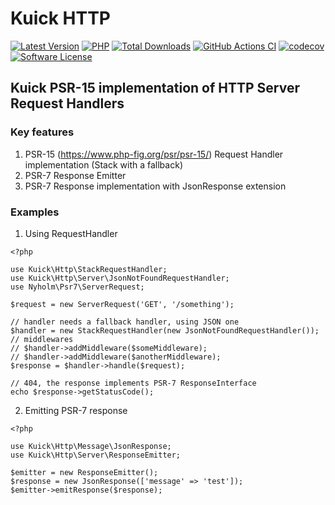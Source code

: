 # Kuick HTTP
[![Latest Version](https://img.shields.io/github/release/milejko/kuick-http.svg?cacheSeconds=3600)](https://github.com/milejko/kuick-http/releases)
[![PHP](https://img.shields.io/badge/PHP-8.2%20|%208.3%20|%208.4-blue?logo=php&cacheSeconds=3600)](https://www.php.net)
[![Total Downloads](https://img.shields.io/packagist/dt/kuick/http.svg?cacheSeconds=3600)](https://packagist.org/packages/kuick/http)
[![GitHub Actions CI](https://github.com/milejko/kuick-http/actions/workflows/ci.yml/badge.svg)](https://github.com/milejko/kuick-http/actions/workflows/ci.yml)
[![codecov](https://codecov.io/gh/milejko/kuick-http/graph/badge.svg?token=M3FW3XYJ5J)](https://codecov.io/gh/milejko/kuick-http)
[![Software License](https://img.shields.io/badge/license-MIT-brightgreen.svg?cacheSeconds=14400)](LICENSE)

## Kuick PSR-15 implementation of HTTP Server Request Handlers

### Key features
1. PSR-15 (https://www.php-fig.org/psr/psr-15/) Request Handler implementation (Stack with a fallback)
2. PSR-7 Response Emitter
3. PSR-7 Response implementation with JsonResponse extension

### Examples
1. Using RequestHandler
```
<?php

use Kuick\Http\StackRequestHandler;
use Kuick\Http\Server\JsonNotFoundRequestHandler;
use Nyholm\Psr7\ServerRequest;

$request = new ServerRequest('GET', '/something');

// handler needs a fallback handler, using JSON one
$handler = new StackRequestHandler(new JsonNotFoundRequestHandler());
// middlewares
// $handler->addMiddleware($someMiddleware);
// $handler->addMiddleware($anotherMiddleware);
$response = $handler->handle($request);

// 404, the response implements PSR-7 ResponseInterface
echo $response->getStatusCode();

```
2. Emitting PSR-7 response
```
<?php

use Kuick\Http\Message\JsonResponse;
use Kuick\Http\Server\ResponseEmitter;

$emitter = new ResponseEmitter();
$response = new JsonResponse(['message' => 'test']);
$emitter->emitResponse($response);
```